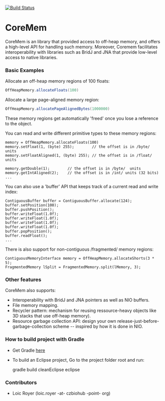 [![Build Status](https://travis-ci.org/ClearControl/coremem.svg?branch=master)](https://travis-ci.org/ClearControl/coremem)

# CoreMem #

CoreMem is an library that provided access to off-heap memory, and offers
a high-level API for handling such memory. 
Moreover, Coremem facilitates interoperability with libraries such as BridJ and JNA 
that provide low-level access to native libraries.

### Basic Examples ###

Allocate an off-heap memory regions of 100 floats:

```java
OffHeapMemory.allocateFloats(100)
```

Allocate a large page-aligned memory region:

```java
OffHeapMemory.allocatePageAlignedBytes(1000000)
```

These memory regions get automatically 'freed' once you lose a reference to the object.

You can read and write different primitive types to these memory regions:

```
memory = OffHeapMemory.allocateFloats(100)
memory.setFloat(1, (byte) 255);        // the offset is in /byte/  units
memory.setFloatAligned(1, (byte) 255); // the offset is in /float/ units

memory.getDouble(1);        // the offset is in /byte/  units
memory.getIntAligned(2);    // the offset is in /int/ units (32 bits)
...
```

You can also use a 'buffer' API that keeps track of a current read and write index:

```
ContiguousBuffer buffer = ContiguousBuffer.allocate(124);
buffer.setPosition(100);
buffer.pushPosition();
buffer.writeFloat(1.0f);
buffer.writeFloat(1.0f);
buffer.writeFloat(1.0f);
buffer.writeFloat(1.0f);
buffer.popPosition();
buffer.readFloat();
...
```

There is also support for non-contiguous /fragmented/ memory regions:

```
ContiguousMemoryInterface memory = OffHeapMemory.allocateShorts(3 * 5);
FragmentedMemory lSplit = FragmentedMemory.split(lMemory, 3);
```

### Other features ###

CoreMem also supports:
- Interoperability with BridJ and JNA pointers as well as NIO buffers.
- File memory mapping.
- Recycler pattern: mechanism for reusing ressource-heavy objects like 3D stacks that use off-heap memory).
- Resource garbage collection API: design your own release-just-before-garbage-collection scheme -- inspired by how it is done in NIO.


### How to build project with Gradle

* Get Gradle [here](http://www.gradle.org/)

* To build an Eclipse project, Go to the project folder root and run:

     gradle build cleanEclipse eclipse

### Contributors ###

* Loic Royer (loic.royer -at- czbiohub -point- org)
